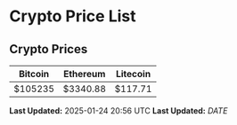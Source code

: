 # Crypto Price List

## Crypto Prices
| Bitcoin | Ethereum | Litecoin |
| ------- | -------- | -------- |
| $105235 | $3340.88 | $117.71 |
**Last Updated:** 2025-01-24 20:56 UTC
**Last Updated:** $DATE$
